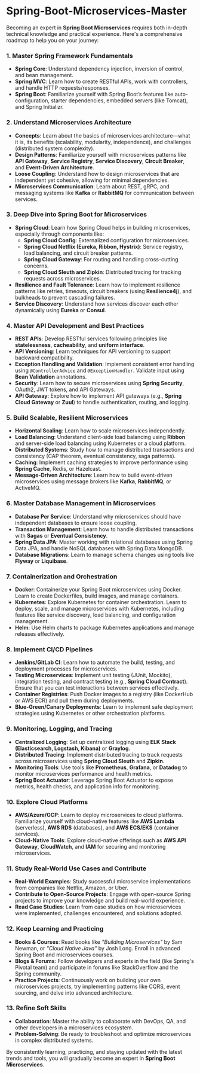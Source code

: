 # Spring-Boot-Microservices-Master

Becoming an expert in **Spring Boot Microservices** requires both in-depth technical knowledge and practical experience. Here's a comprehensive roadmap to help you on your journey:

### **1. Master Spring Framework Fundamentals**
   - **Spring Core**: Understand dependency injection, inversion of control, and bean management.
   - **Spring MVC**: Learn how to create RESTful APIs, work with controllers, and handle HTTP requests/responses.
   - **Spring Boot**: Familiarize yourself with Spring Boot’s features like auto-configuration, starter dependencies, embedded servers (like Tomcat), and Spring Initializr.

### **2. Understand Microservices Architecture**
   - **Concepts**: Learn about the basics of microservices architecture—what it is, its benefits (scalability, modularity, independence), and challenges (distributed system complexity).
   - **Design Patterns**: Familiarize yourself with microservices patterns like **API Gateway**, **Service Registry**, **Service Discovery**, **Circuit Breaker**, and **Event-Driven Architecture**.
   - **Loose Coupling**: Understand how to design microservices that are independent yet cohesive, allowing for minimal dependencies.
   - **Microservices Communication**: Learn about REST, gRPC, and messaging systems like **Kafka** or **RabbitMQ** for communication between services.

### **3. Deep Dive into Spring Boot for Microservices**
   - **Spring Cloud**: Learn how Spring Cloud helps in building microservices, especially through components like:
     - **Spring Cloud Config**: Externalized configuration for microservices.
     - **Spring Cloud Netflix (Eureka, Ribbon, Hystrix)**: Service registry, load balancing, and circuit breaker patterns.
     - **Spring Cloud Gateway**: For routing and handling cross-cutting concerns.
     - **Spring Cloud Sleuth and Zipkin**: Distributed tracing for tracking requests across microservices.
   - **Resilience and Fault Tolerance**: Learn how to implement resilience patterns like retries, timeouts, circuit breakers (using **Resilience4j**), and bulkheads to prevent cascading failures.
   - **Service Discovery**: Understand how services discover each other dynamically using **Eureka** or **Consul**.

### **4. Master API Development and Best Practices**
   - **REST APIs**: Develop RESTful services following principles like **statelessness**, **cacheability**, and **uniform interface**.
   - **API Versioning**: Learn techniques for API versioning to support backward compatibility.
   - **Exception Handling and Validation**: Implement consistent error handling using `@ControllerAdvice` and `@ExceptionHandler`. Validate input using **Bean Validation** annotations.
   - **Security**: Learn how to secure microservices using **Spring Security**, OAuth2, JWT tokens, and API Gateways.
   - **API Gateway**: Explore how to implement API gateways (e.g., **Spring Cloud Gateway** or **Zuul**) to handle authentication, routing, and logging.

### **5. Build Scalable, Resilient Microservices**
   - **Horizontal Scaling**: Learn how to scale microservices independently.
   - **Load Balancing**: Understand client-side load balancing using **Ribbon** and server-side load balancing using Kubernetes or a cloud platform.
   - **Distributed Systems**: Study how to manage distributed transactions and consistency (CAP theorem, eventual consistency, saga patterns).
   - **Caching**: Implement caching strategies to improve performance using **Spring Cache**, Redis, or Hazelcast.
   - **Message-Driven Architecture**: Learn how to build event-driven microservices using message brokers like **Kafka**, **RabbitMQ**, or ActiveMQ.

### **6. Master Database Management in Microservices**
   - **Database Per Service**: Understand why microservices should have independent databases to ensure loose coupling.
   - **Transaction Management**: Learn how to handle distributed transactions with **Sagas** or **Eventual Consistency**.
   - **Spring Data JPA**: Master working with relational databases using Spring Data JPA, and handle NoSQL databases with Spring Data MongoDB.
   - **Database Migrations**: Learn to manage schema changes using tools like **Flyway** or **Liquibase**.

### **7. Containerization and Orchestration**
   - **Docker**: Containerize your Spring Boot microservices using Docker. Learn to create Dockerfiles, build images, and manage containers.
   - **Kubernetes**: Explore Kubernetes for container orchestration. Learn to deploy, scale, and manage microservices with Kubernetes, including features like service discovery, load balancing, and configuration management.
   - **Helm**: Use Helm charts to package Kubernetes applications and manage releases effectively.

### **8. Implement CI/CD Pipelines**
   - **Jenkins/GitLab CI**: Learn how to automate the build, testing, and deployment processes for microservices.
   - **Testing Microservices**: Implement unit testing (JUnit, Mockito), integration testing, and contract testing (e.g., **Spring Cloud Contract**). Ensure that you can test interactions between services effectively.
   - **Container Registries**: Push Docker images to a registry (like DockerHub or AWS ECR) and pull them during deployments.
   - **Blue-Green/Canary Deployments**: Learn to implement safe deployment strategies using Kubernetes or other orchestration platforms.

### **9. Monitoring, Logging, and Tracing**
   - **Centralized Logging**: Set up centralized logging using **ELK Stack (Elasticsearch, Logstash, Kibana)** or **Graylog**.
   - **Distributed Tracing**: Implement distributed tracing to track requests across microservices using **Spring Cloud Sleuth** and **Zipkin**.
   - **Monitoring Tools**: Use tools like **Prometheus**, **Grafana**, or **Datadog** to monitor microservices performance and health metrics.
   - **Spring Boot Actuator**: Leverage Spring Boot Actuator to expose metrics, health checks, and application info for monitoring.

### **10. Explore Cloud Platforms**
   - **AWS/Azure/GCP**: Learn to deploy microservices to cloud platforms. Familiarize yourself with cloud-native features like **AWS Lambda** (serverless), **AWS RDS** (databases), and **AWS ECS/EKS** (container services).
   - **Cloud-Native Tools**: Explore cloud-native offerings such as **AWS API Gateway**, **CloudWatch**, and **IAM** for securing and monitoring microservices.

### **11. Study Real-World Use Cases and Contribute**
   - **Real-World Examples**: Study successful microservice implementations from companies like Netflix, Amazon, or Uber.
   - **Contribute to Open-Source Projects**: Engage with open-source Spring projects to improve your knowledge and build real-world experience.
   - **Read Case Studies**: Learn from case studies on how microservices were implemented, challenges encountered, and solutions adopted.

### **12. Keep Learning and Practicing**
   - **Books & Courses**: Read books like *"Building Microservices"* by Sam Newman, or *"Cloud Native Java"* by Josh Long. Enroll in advanced Spring Boot and microservices courses.
   - **Blogs & Forums**: Follow developers and experts in the field (like Spring's Pivotal team) and participate in forums like StackOverflow and the Spring community.
   - **Practice Projects**: Continuously work on building your own microservices projects, try implementing patterns like CQRS, event sourcing, and delve into advanced architecture.

### **13. Refine Soft Skills**
   - **Collaboration**: Master the ability to collaborate with DevOps, QA, and other developers in a microservices ecosystem.
   - **Problem-Solving**: Be ready to troubleshoot and optimize microservices in complex distributed systems.

By consistently learning, practicing, and staying updated with the latest trends and tools, you will gradually become an expert in **Spring Boot Microservices**.

